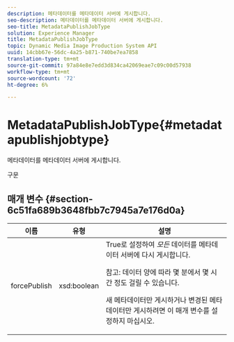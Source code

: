 ```yaml
---
description: 메타데이터를 메타데이터 서버에 게시합니다.
seo-description: 메타데이터를 메타데이터 서버에 게시합니다.
seo-title: MetadataPublishJobType
solution: Experience Manager
title: MetadataPublishJobType
topic: Dynamic Media Image Production System API
uuid: 14cbb67e-56dc-4a25-b871-740be7ea7858
translation-type: tm+mt
source-git-commit: 97a84e8e7edd3d834ca42069eae7c09c00d57938
workflow-type: tm+mt
source-wordcount: '72'
ht-degree: 6%

---
```



# MetadataPublishJobType{#metadatapublishjobtype}

메타데이터를 메타데이터 서버에 게시합니다.

구문

## 매개 변수 {#section-6c51fa689b3648fbb7c7945a7e176d0a}

<table id="table_23B5CFC5C3F946F9AFDB6A83A1AAB7AF"> 
 <thead> 
  <tr> 
   <th colname="col1" class="entry"> 이름 </th> 
   <th colname="col2" class="entry"> 유형 </th> 
   <th colname="col3" class="entry"> 설명 </th> 
  </tr> 
 </thead>
 <tbody> 
  <tr> 
   <td colname="col1"> <span class="codeph"> <span class="varname"> forcePublish</span> </span> </td> 
   <td colname="col2"> <span class="codeph"> xsd:boolean</span> </td> 
   <td colname="col3"><span class="codeph"> True</span>로 설정하여 <i>모든</i> 데이터를 메타데이터 서버에 다시 게시합니다. <p>참고: 데이터 양에 따라 몇 분에서 몇 시간 정도 걸릴 수 있습니다. </p><p>새 메타데이터만 게시하거나 변경된 메타데이터만 게시하려면 이 매개 변수를 설정하지 마십시오. </p></td> 
  </tr> 
 </tbody> 
</table>

